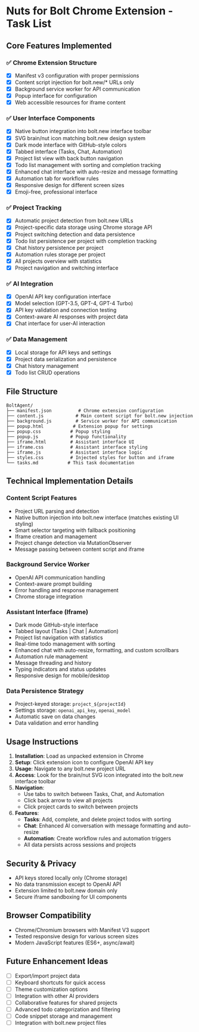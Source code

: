 # Nuts for Bolt Chrome Extension - Task List

## Core Features Implemented

### ✅ Chrome Extension Structure

- [x] Manifest v3 configuration with proper permissions
- [x] Content script injection for bolt.new/\* URLs only
- [x] Background service worker for API communication
- [x] Popup interface for configuration
- [x] Web accessible resources for iframe content

### ✅ User Interface Components

- [x] Native button integration into bolt.new interface toolbar
- [x] SVG brain/nut icon matching bolt.new design system
- [x] Dark mode interface with GitHub-style colors
- [x] Tabbed interface (Tasks, Chat, Automation)
- [x] Project list view with back button navigation
- [x] Todo list management with sorting and completion tracking
- [x] Enhanced chat interface with auto-resize and message formatting
- [x] Automation tab for workflow rules
- [x] Responsive design for different screen sizes
- [x] Emoji-free, professional interface

### ✅ Project Tracking

- [x] Automatic project detection from bolt.new URLs
- [x] Project-specific data storage using Chrome storage API
- [x] Project switching detection and data persistence
- [x] Todo list persistence per project with completion tracking
- [x] Chat history persistence per project
- [x] Automation rules storage per project
- [x] All projects overview with statistics
- [x] Project navigation and switching interface

### ✅ AI Integration

- [x] OpenAI API key configuration interface
- [x] Model selection (GPT-3.5, GPT-4, GPT-4 Turbo)
- [x] API key validation and connection testing
- [x] Context-aware AI responses with project data
- [x] Chat interface for user-AI interaction

### ✅ Data Management

- [x] Local storage for API keys and settings
- [x] Project data serialization and persistence
- [x] Chat history management
- [x] Todo list CRUD operations

## File Structure

```
BoltAgent/
├── manifest.json          # Chrome extension configuration
├── content.js            # Main content script for bolt.new injection
├── background.js         # Service worker for API communication
├── popup.html           # Extension popup for settings
├── popup.css           # Popup styling
├── popup.js            # Popup functionality
├── iframe.html         # Assistant interface UI
├── iframe.css          # Assistant interface styling
├── iframe.js           # Assistant interface logic
├── styles.css          # Injected styles for button and iframe
└── tasks.md           # This task documentation
```

## Technical Implementation Details

### Content Script Features

- Project URL parsing and detection
- Native button injection into bolt.new interface (matches existing UI styling)
- Smart selector targeting with fallback positioning
- Iframe creation and management
- Project change detection via MutationObserver
- Message passing between content script and iframe

### Background Service Worker

- OpenAI API communication handling
- Context-aware prompt building
- Error handling and response management
- Chrome storage integration

### Assistant Interface (Iframe)

- Dark mode GitHub-style interface
- Tabbed layout (Tasks | Chat | Automation)
- Project list navigation with statistics
- Real-time todo management with sorting
- Enhanced chat with auto-resize, formatting, and custom scrollbars
- Automation rule management
- Message threading and history
- Typing indicators and status updates
- Responsive design for mobile/desktop

### Data Persistence Strategy

- Project-keyed storage: `project_${projectId}`
- Settings storage: `openai_api_key`, `openai_model`
- Automatic save on data changes
- Data validation and error handling

## Usage Instructions

1. **Installation**: Load as unpacked extension in Chrome
2. **Setup**: Click extension icon to configure OpenAI API key
3. **Usage**: Navigate to any bolt.new project URL
4. **Access**: Look for the brain/nut SVG icon integrated into the bolt.new interface toolbar
5. **Navigation**:
   - Use tabs to switch between Tasks, Chat, and Automation
   - Click back arrow to view all projects
   - Click project cards to switch between projects
6. **Features**:
   - **Tasks**: Add, complete, and delete project todos with sorting
   - **Chat**: Enhanced AI conversation with message formatting and auto-resize
   - **Automation**: Create workflow rules and automation triggers
   - All data persists across sessions and projects

## Security & Privacy

- API keys stored locally only (Chrome storage)
- No data transmission except to OpenAI API
- Extension limited to bolt.new domain only
- Secure iframe sandboxing for UI components

## Browser Compatibility

- Chrome/Chromium browsers with Manifest V3 support
- Tested responsive design for various screen sizes
- Modern JavaScript features (ES6+, async/await)

## Future Enhancement Ideas

- [ ] Export/import project data
- [ ] Keyboard shortcuts for quick access
- [ ] Theme customization options
- [ ] Integration with other AI providers
- [ ] Collaborative features for shared projects
- [ ] Advanced todo categorization and filtering
- [ ] Code snippet storage and management
- [ ] Integration with bolt.new project files
